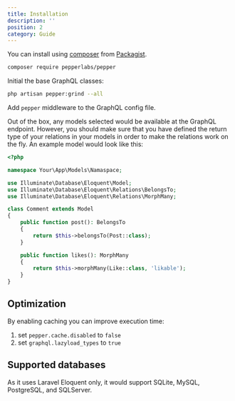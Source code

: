 ```yaml
---
title: Installation
description: ''
position: 2
category: Guide
---
```


You can install using [composer](https://getcomposer.org/) from [Packagist](https://packagist.org/packages/pepperlabs/pepper).

```bash
composer require pepperlabs/pepper
```

Initial the base GraphQL classes:

```bash
php artisan pepper:grind --all
```

Add `pepper` middleware to the GraphQL config file.

Out of the box, any models selected would be available at the GraphQL endpoint.
However, you should make sure that you have defined the return type of your relations in your models in order to make the relations work on the fly.
An example model would look like this:

```php
<?php

namespace Your\App\Models\Namaspace;

use Illuminate\Database\Eloquent\Model;
use Illuminate\Database\Eloquent\Relations\BelongsTo;
use Illuminate\Database\Eloquent\Relations\MorphMany;

class Comment extends Model
{
    public function post(): BelongsTo
    {
        return $this->belongsTo(Post::class);
    }

    public function likes(): MorphMany
    {
        return $this->morphMany(Like::class, 'likable');
    }
}
```

## Optimization

By enabling caching you can improve execution time:

1. set `pepper.cache.disabled` to `false`
2. set `graphql.lazyload_types` to `true`

## Supported databases

As it uses Laravel Eloquent only, it would support SQLite, MySQL, PostgreSQL, and SQLServer.
